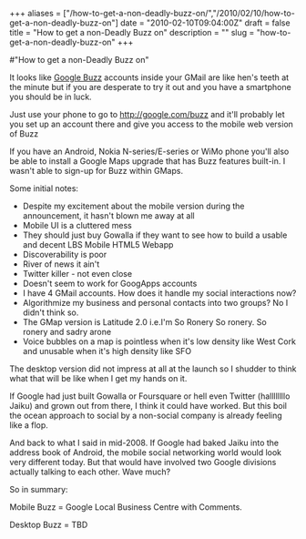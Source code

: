 +++
aliases = ["/how-to-get-a-non-deadly-buzz-on/","/2010/02/10/how-to-get-a-non-deadly-buzz-on"]
date = "2010-02-10T09:04:00Z"
draft = false
title = "How to get a non-Deadly Buzz on"
description = ""
slug = "how-to-get-a-non-deadly-buzz-on"
+++

#"How to get a non-Deadly Buzz on"


 <p>It looks like <a href="http://google.com/buzz">Google Buzz</a> accounts inside your GMail are like hen's teeth at the minute but if you are desperate to try it out and you have a smartphone you should be in luck.</p>
<p />
<div>Just use your phone to go to <a href="http://google.com/buzz">http://google.com/buzz</a> and it'll probably let you set up an account there and give you access to the mobile web version of Buzz</div>
<p />
<div>If you have an Android, Nokia N-series/E-series or WiMo phone you'll also be able to install a Google Maps upgrade that has Buzz features built-in. I wasn't able to sign-up for Buzz within GMaps.</div>
<p />
<div>Some initial notes:</div>
<div>
<ul>
<li>Despite my excitement about the mobile version during the announcement, it hasn't blown me away at all</li>
<li>Mobile UI is a cluttered mess</li>
<li>They should just buy Gowalla if they want to see how to build a usable and decent LBS Mobile HTML5 Webapp</li>
<li>Discoverability is poor</li>
<li>River of news it ain't</li>
<li>Twitter killer - not even close</li>
<li>Doesn't seem to work for GoogApps accounts</li>
<li>I have 4 GMail accounts. How does it handle my social interactions now?</li>
<li>Algorithmize my business and personal contacts into two groups? No I didn't think so.</li>
<li>The GMap version is Latitude 2.0 i.e.I'm So Ronery So ronery.&nbsp;So ronery&nbsp;and sadry arone</li>
<li>Voice bubbles on a map is pointless when it's low density like West Cork and unusable when it's high density like SFO</li>
</ul>
<div>The desktop version did not impress at all at the launch so I shudder to think what that will be like when I get my hands on it.</div>
<p />
<div>If Google had just built Gowalla or Foursquare or hell even Twitter (hallllllllo Jaiku) and grown out from there, I think it could have worked. But this boil the ocean approach to social by a non-social company is already feeling like a flop.</div>
<p />
<div>And back to what I said in mid-2008. If Google had baked Jaiku into the address book of Android, the mobile social networking world would look very different today. But that would have involved two Google divisions actually talking to each other. Wave much?</div>
<p />
<div>So in summary:</div>
<p />
<div>Mobile Buzz = Google Local Business Centre with Comments.</div>
<p />
<div>Desktop Buzz = TBD</div>
<p />
<p />
</div>
 